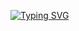 <a href="https://git.io/typing-svg"><img src="https://readme-typing-svg.herokuapp.com?font=Fira+Code&weight=700&size=30&pause=1000&color=F73F3F&width=435&lines=Hi+I'm+Aaron+Wang" alt="Typing SVG" /></a>

